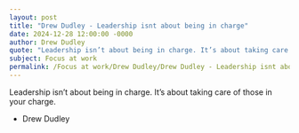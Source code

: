 ```yaml
---
layout: post
title: "Drew Dudley - Leadership isnt about being in charge"
date: 2024-12-28 12:00:00 -0000
author: Drew Dudley
quote: "Leadership isn’t about being in charge. It’s about taking care of those in your charge."
subject: Focus at work
permalink: /Focus at work/Drew Dudley/Drew Dudley - Leadership isnt about being in charge
---
```


Leadership isn’t about being in charge. It’s about taking care of those in your charge.

- Drew Dudley

